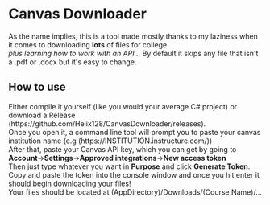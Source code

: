 <h1>Canvas Downloader</h1>
As the name implies, this is a tool made mostly thanks to my laziness when it comes to downloading <b>lots</b> of files for college<br>
<i>plus learning how to work with an API...</i>
By default it skips any file that isn't a .pdf or .docx but it's easy to change. 

<h2>How to use</h2>
Either compile it yourself (like you would your average C# project) or download a Release (https://github.com/Helix128/CanvasDownloader/releases).
<br>Once you open it, a command line tool will prompt you to paste your canvas institution name (e.g (https://INSTITUTION.instructure.com/))<br>After that, paste your Canvas API key, which you can get by going to<br> <b>Account</b>-><b>Settings</b>-><b>Approved integrations</b>-><b>New access token</b>
<br>Then just type whatever you want in <b>Purpose</b> and click <b>Generate Token</b>.
Copy and paste the token into the console window and once you hit enter it should begin downloading your files!
<br>Your files should be located at (AppDirectory)/Downloads/(Course Name)/...
